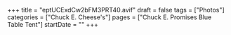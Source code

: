 +++
title = "eptUCExdCw2bFM3PRT40.avif"
draft = false
tags = ["Photos"]
categories = ["Chuck E. Cheese's"]
pages = ["Chuck E. Promises Blue Table Tent"]
startDate = ""
+++
